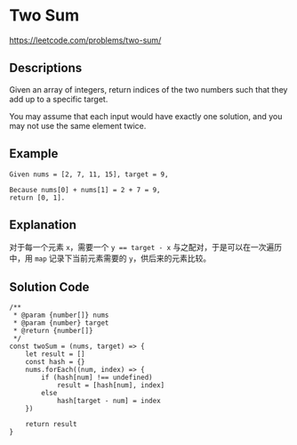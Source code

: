 # Two Sum

https://leetcode.com/problems/two-sum/

## Descriptions

Given an array of integers, return indices of the two numbers such that they add up to a specific target.

You may assume that each input would have exactly one solution, and you may not use the same element twice.

## Example

```
Given nums = [2, 7, 11, 15], target = 9,

Because nums[0] + nums[1] = 2 + 7 = 9,
return [0, 1].
```

## Explanation

对于每一个元素 `x`，需要一个 `y == target - x` 与之配对，于是可以在一次遍历中，用 `map` 记录下当前元素需要的 `y`，供后来的元素比较。

## Solution Code

```
/**
 * @param {number[]} nums
 * @param {number} target
 * @return {number[]}
 */
const twoSum = (nums, target) => {
    let result = []
    const hash = {}
    nums.forEach((num, index) => {
        if (hash[num] !== undefined)
            result = [hash[num], index]
        else
            hash[target - num] = index
    })

    return result
}
```